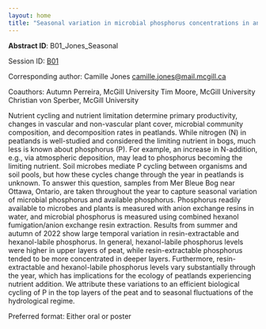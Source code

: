 ```yaml
---
layout: home
title: "Seasonal variation in microbial phosphorus concentrations in an ombrotrophic bog in southern Ontario"
---
```



**Abstract ID**: B01_Jones_Seasonal

Session ID: [B01](.)

Corresponding author: Camille Jones <a href="mailto:camille.jones@mail.mcgill.ca">camille.jones@mail.mcgill.ca</a>

Coauthors: Autumn Perreira, McGill University
 Tim Moore, McGill University
 Christian von Sperber, McGill University 

Nutrient cycling and nutrient limitation determine primary productivity, changes in vascular and non-vascular plant cover, microbial community composition, and decomposition rates in peatlands. While nitrogen (N) in peatlands is well-studied and considered the limiting nutrient in bogs, much less is known about phosphorus (P). For example, an increase in N-addition, e.g., via atmospheric deposition, may lead to phosphorus becoming the limiting nutrient.
 Soil microbes mediate P cycling between organisms and soil pools, but how these cycles change through the year in peatlands is unknown. To answer this question, samples from Mer Bleue Bog near Ottawa, Ontario, are taken throughout the year to capture seasonal variation of microbial phosphorus and available phosphorus. Phosphorus readily available to microbes and plants is measured with anion exchange resins in water, and microbial phosphorus is measured using combined hexanol fumigation/anion exchange resin extraction. Results from summer and autumn of 2022 show large temporal variation in resin-extractable and hexanol-labile phosphorus. In general, hexanol-labile phosphorus levels were higher in upper layers of peat, while resin-extractable phosphorus tended to be more concentrated in deeper layers. Furthermore, resin-extractable and hexanol-labile phosphorus levels vary substantially through the year, which has implications for the ecology of peatlands experiencing nutrient addition. We attribute these variations to an efficient biological cycling of P in the top layers of the peat and to seasonal fluctuations of the hydrological regime.

Preferred format: Either oral or poster
